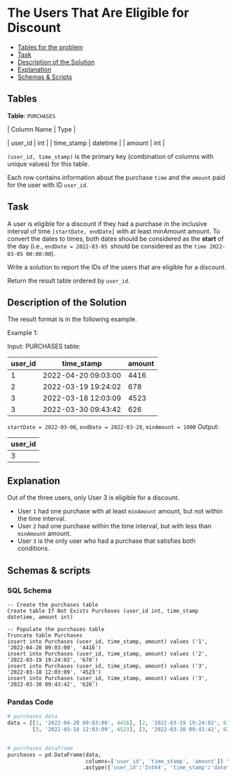 # The Users That Are Eligible for Discount

- [Tables for the problem](#tables)
- [Task](#task)
- [Description of the Solution](#description-of-the-solution)
- [Explanation](#explanation)
- [Schemas & Scripts](#schemas--scripts)

## Tables 

**Table**: `PURCHASES`

| Column Name | Type     |

| user_id     | int      |
| time_stamp  | datetime |
| amount      | int      |

`(user_id, time_stamp)` is the primary key (combination of columns with unique values) 
for this table.

Each row contains information about the purchase `time` and the `amount` paid for the user 
with ID `user_id`.

## Task
A user is eligible for a discount if they had a purchase in the inclusive interval of time 
`[startDate, endDate]` with at least minAmount amount. To convert the dates to times, both 
dates should be considered as the **start** of the day (i.e., `endDate = 2022-03-05 `should be 
considered as the `time 2022-03-05 00:00:00`).

Write a solution to report the IDs of the users that are eligible for a discount.

Return the result table ordered by `user_id`.

## Description of the Solution ##

The result format is in the following example.

Example 1:

Input:
PURCHASES table:

| user_id | time_stamp          | amount |
|---------|---------------------|--------|
| 1       | 2022-04-20 09:03:00 | 4416   |
| 2       | 2022-03-19 19:24:02 | 678    |
| 3       | 2022-03-18 12:03:09 | 4523   |
| 3       | 2022-03-30 09:43:42 | 626    |

`startDate = 2022-03-08`, `endDate = 2022-03-20`, `minAmount = 1000`
Output:

| user_id |
|---------|
| 3       |

## Explanation ##

Out of the three users, only User 3 is eligible for a discount.
 - User `1` had one purchase with at least `minAmount` amount, but not within the time interval.
 - User `2` had one purchase within the time interval, but with less than `minAmount` amount.
 - User `3` is the only user who had a purchase that satisfies both conditions.

## Schemas & scripts

### SQL Schema

```genericsql
-- Create the purchases table
Create table If Not Exists Purchases (user_id int, time_stamp datetime, amount int)

-- Populate the purchases table
Truncate table Purchases
insert into Purchases (user_id, time_stamp, amount) values ('1', '2022-04-20 09:03:00', '4416')
insert into Purchases (user_id, time_stamp, amount) values ('2', '2022-03-19 19:24:02', '678')
insert into Purchases (user_id, time_stamp, amount) values ('3', '2022-03-18 12:03:09', '4523')
insert into Purchases (user_id, time_stamp, amount) values ('3', '2022-03-30 09:43:42', '626')
```

### Pandas Code

```python
# purchases data
data = [[1, '2022-04-20 09:03:00', 4416], [2, '2022-03-19 19:24:02', 678], 
        [3, '2022-03-18 12:03:09', 4523], [3, '2022-03-30 09:43:42', 626]]


# purchases dataframe
purchases = pd.DataFrame(data, 
                         columns=['user_id', 'time_stamp', 'amount']) \
                        .astype({'user_id':'Int64', 'time_stamp':'datetime64[ns]', 'amount':'Int64'})
```